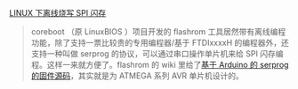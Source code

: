[LINUX 下离线烧写 SPI 闪存](http://blog.dword1511.info/?p=4107)

> coreboot （原 LinuxBIOS ）项目开发的 flashrom 工具居然带有离线编程功能，除了支持一票比较贵的专用编程器/基于 FTDIxxxxH 的编程器外，还支持一种叫做 serprog 的协议，可以通过串口操作单片机来给 SPI 闪存编程。这样一来就方便了。flashrom 的 wiki 里给了[基于 Arduino 的 serprog 的固件源码](http://www.flashrom.org/Serprog#Arduino_flasher_by_GNUtoo)，其实就是为 ATMEGA 系列 AVR 单片机设计的。


